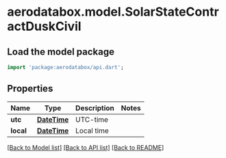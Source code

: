 # aerodatabox.model.SolarStateContractDuskCivil

## Load the model package
```dart
import 'package:aerodatabox/api.dart';
```

## Properties
Name | Type | Description | Notes
------------ | ------------- | ------------- | -------------
**utc** | [**DateTime**](DateTime.md) | UTC-time | 
**local** | [**DateTime**](DateTime.md) | Local time | 

[[Back to Model list]](../README.md#documentation-for-models) [[Back to API list]](../README.md#documentation-for-api-endpoints) [[Back to README]](../README.md)


